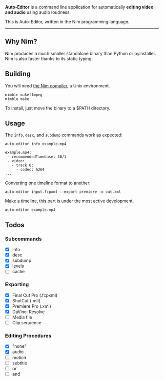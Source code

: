 **Auto-Editor** is a command line application for automatically **editing video and audio** using audio loudness.

This is Auto-Editor, written in the Nim programming language.

---

## Why Nim?
Nim produces a much smaller standalone binary than Python or pyinstaller. Nim is also faster thanks to its static typing.

## Building
You will need [the Nim compiler](https://nim-lang.org/), a Unix environment.

```
nimble makeffmpeg
nimble make
```

To install, just move the binary to a $PATH directory.

## Usage

The `info`, `desc`, and `subdump` commands work as expected:

```
auto-editor info example.mp4

example.mp4:
 - recommendedTimebase: 30/1
 - video:
   - track 0:
     - codec: h264
...
```

Converting one timeline format to another:
```
auto-editor input.fcpxml --export premiere -o out.xml
```

Make a timeline, this part is under the most active development.
```
auto-editor example.mp4
```

## Todos

### Subcommands
- [x] info
- [x] desc
- [x] subdump
- [x] levels
- [ ] cache

### Exporting
- [x] Final Cut Pro (.fcpxml)
- [x] ShotCut (.mlt)
- [x] Premiere Pro (.xml)
- [x] DaVinci Resolve
- [ ] Media file
- [ ] Clip sequence

### Editing Procedures
- [x] "none"
- [x] audio
- [ ] motion
- [ ] subtitle
- [ ] or
- [ ] and